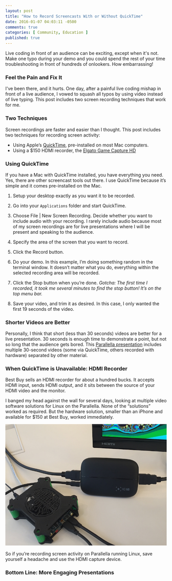 ```yaml
---
layout: post
title: "How to Record Screencasts With or Without QuickTime"
date: 2016-01-07 04:03:11 -0500
comments: true
categories: [ Community, Education ]
published: true
---
```


Live coding in front of an audience can be exciting, except when it's not. Make one typo during your demo and you could spend the rest of your time troubleshooting in front of hundreds of onlookers. How embarrassing!

### Feel the Pain and Fix It

I've been there, and it hurts. One day, after a painful live coding mishap in front of a live audience, I vowed to squash all typos by using video instead of live typing. This post includes two screen recording techniques that work for me.

<!--more-->

### Two Techniques

Screen recordings are faster and easier than I thought. This post includes two techniques for recording screen activity:

* Using Apple’s [QuickTime](http://www.apple.com/quicktime/), pre-installed on most Mac computers.
* Using a $150 HDMI recorder, the [Elgato Game Capture HD](https://www.elgato.com/en/gaming/gamecapture-hd)

### Using QuickTime

If you have a Mac with QuickTime installed, you have everything you need. Yes, there are other screencast tools out there. I use QuickTime because it’s simple and it comes pre-installed on the Mac.

1. Setup your desktop exactly as you want it to be recorded.

2. Go into your `Applications` folder and start QuickTime.

3. Choose File | New Screen Recording. Decide whether you want to include audio with your recording. I rarely include audio because most of my screen recordings are for live presentations where I will be present and speaking to the audience.

4. Specify the area of the screen that you want to record.

5. Click the Record button.

6. Do your demo. In this example, I’m doing something random in the terminal window. It doesn’t matter what you do, everything within the selected recording area will be recorded.

7. Click the Stop button when you’re done. _Gotcha: The first time I recorded, it took me several minutes to find the stop button! It’s on the top menu bar._

8. Save your video, and trim it as desired. In this case, I only wanted the first 19 seconds of the video.

### Shorter Videos are Better

Personally, I think that short (less than 30 seconds) videos are better for a live presentation. 30 seconds is enough time to demonstrate a point, but not so long that the audience gets bored. This [Parallella presentation](/blog/2015/08/22/madison-ruby-and-parallella/) includes multiple 30-second videos (some via QuickTime, others recorded with hardware) separated by other material.

### When QuickTime is Unavailable: HDMI Recorder

Best Buy sells an HDMI recorder for about a hundred bucks. It accepts HDMI input, sends HDMI output, and it sits between the source of your HDMI video and the monitor.

I banged my head against the wall for several days, looking at multiple video software solutions for Linux on the Parallella. None of the “solutions” worked as required. But the hardware solution, smaller than an iPhone and available for $150 at Best Buy, worked immediately.

<img src=/images/elgato_parallella_800.jpg alt="Parallella with Elgato Game Capture HD 60" >

So if you’re recording screen activity on Parallella running Linux, save yourself a headache and use the HDMI capture device.

### Bottom Line: More Engaging Presentations

